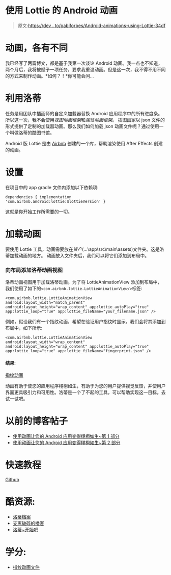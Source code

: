 # 使用 Lottie 的 Android 动画

> 原文:[https://dev . to/pabiforbes/Android-animations-using-Lottie-34df](https://dev.to/pabiforbes/android-animations-using-lottie-34df)

# [](#animations-differently)动画，各有不同

我已经写了两篇博文，都是基于我第一次谈论 Android 动画。我一点也不知道，两个月后，我将被赋予一项任务，要求我重温动画。但是这一次，我不得不用不同的方式来制作动画。*如何？！*你可能会问...

# [](#using-lottie)利用洛蒂

任务是用团队中插画师的自定义加载器替换 Android 应用程序中的所有进度条。所以这一次，我不会使用*视图动画框架*和*属性动画框架*。
插图画家以 json 文件的形式提供了定制的加载器动画。那么我们如何加载 json 动画文件呢？通过使用一个叫做洛蒂的酷图书馆。

Android 版 Lottie 是由 [Airbnb](https://airbnb.design/introducing-lottie/) 创建的一个库，帮助渲染使用 After Effects 创建的动画。

# [](#the-setup)设置

在项目中的 app gradle 文件内添加以下依赖项:

`dependencies {
implementation 'com.airbnb.android:lottie:$lottieVersion'
}`

这就是你开始工作所需要的一切。

# [](#loading-animations)加载动画

要使用 Lottie 工具，动画需要放在*资产*(...\app\src\main\assets)文件夹。这是洛蒂加载动画的地方。
动画放入文件夹后，我们可以将它们添加到布局中。

### [](#adding-lottie-animation-views-to-layouts)向布局添加洛蒂动画视图

洛蒂动画视图用于加载洛蒂动画。为了将 LottieAnimationView 添加到布局中，我们使用了如下的`<com.airbnb.lottie.LottieAnimationView/>`标签:

`<com.airbnb.lottie.LottieAnimationView
android:layout_width="match_parent"
android:layout_height="wrap_content"
app:lottie_autoPlay="true"
app:lottie_loop="true"
app:lottie_fileName="your_filename.json" />`

例如，假设我们有一个指纹动画，希望在验证用户指纹时显示。我们会将其添加到布局中，如下所示:

`<com.airbnb.lottie.LottieAnimationView
android:layout_width="wrap_content"
android:layout_height="wrap_content"
app:lottie_autoPlay="true"
app:lottie_loop="true"
app:lottie_fileName="fingerprint.json" />`

#### [](#result)结果:

[指纹动画](https://thepracticaldev.s3.amazonaws.com/i/a2pwf45j6sasipq7yn8v.gif)

动画有助于使您的应用程序栩栩如生，有助于为您的用户提供视觉反馈，并使用户界面更具吸引力和可用性。洛蒂是一个了不起的工具，可以帮助实现这一目标。去试一试吧。

# [](#previous-blogs-posts)以前的博客帖子

*   [使用动画让您的 Android 应用变得栩栩如生~第 1 部分](https://dev.to/pabiforbes/devfestza-bringing-your-android-application-to-life-using-animations-part-1-173p)
*   [使用动画让您的 Android 应用变得栩栩如生~第 2 部分](https://dev.to/pabiforbes/devfestza-bringing-your-android-application-to-life-using-animations-part-2-3291)

# [](#quick-tutorial)快速教程

[Github](https://github.com/PabiMoloi/AnimationsWithLottie/tree/develop)

# [](#cool-resources)酷资源:

*   [洛蒂档案](https://lottiefiles.com/)
*   [支离破碎的播客](https://dev.to/fragmented/082-airbnbs-gabriel-tells-how-to-animate-with-lottie)
*   [洛蒂~开始吧](https://airbnb.io/lottie/android/android.html#getting-started)

# [](#credits)学分:

*   [指纹动画文件](https://lottiefiles.com/user/7852)